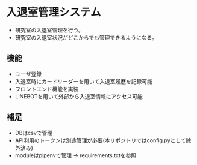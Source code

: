 # 入退室管理システム
- 研究室の入退室管理を行う。
- 研究室の入退室状況がどこからでも管理できるようになる。
## 機能
- ユーザ登録
- 入退室時にカードリーダーを用いて入退室履歴を記録可能
- フロントエンド機能を実装
- LINEBOTを用いて外部から入退室情報にアクセス可能

## 補足
- DBはcsvで管理
- API利用のトークンは別途管理が必要(本リポジトリではconfig.pyとして除外済み)
- moduleはpipenvで管理 -> requirements.txtを参照
